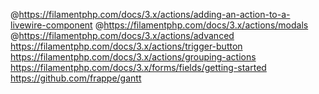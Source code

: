 @https://filamentphp.com/docs/3.x/actions/adding-an-action-to-a-livewire-component
@https://filamentphp.com/docs/3.x/actions/modals
@https://filamentphp.com/docs/3.x/actions/advanced
https://filamentphp.com/docs/3.x/actions/trigger-button
https://filamentphp.com/docs/3.x/actions/grouping-actions
https://filamentphp.com/docs/3.x/forms/fields/getting-started
https://github.com/frappe/gantt
